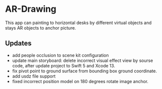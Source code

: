 # AR-Drawing
This app can painting to horizontal desks by different virtual objects and stays AR objects to anchor picture.

## Updates
- add people occlusion to scene kit configuration
- update main storyboard: delete incorrect visual effect view by sourse code, after update project to Swift 5 and Xcode 13.
- fix pivot point to ground surface from bounding box ground coordinate.
- add usdz file support
- fixed incorrect position model on 180 degrees rotate image anchor.
